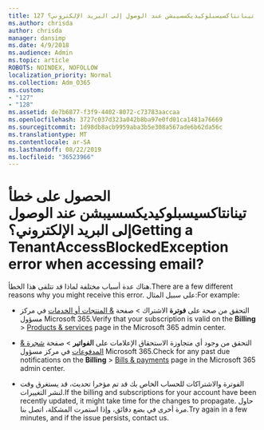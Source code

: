 ```yaml
---
title: 127 الحصول على خطأ تينانتاكسيسبلوكيديكسسيبشن عند الوصول إلى البريد الإلكتروني؟
ms.author: chrisda
author: chrisda
manager: dansimp
ms.date: 4/9/2018
ms.audience: Admin
ms.topic: article
ROBOTS: NOINDEX, NOFOLLOW
localization_priority: Normal
ms.collection: Adm_O365
ms.custom:
- "127"
- "128"
ms.assetid: de7b6877-f3f9-4402-8072-c73783aaccaa
ms.openlocfilehash: 3727c037d323a042b8ba97e0fd01ca1481a76669
ms.sourcegitcommit: 1d98db8acb9959aba3b5e308a567ade6b62da56c
ms.translationtype: MT
ms.contentlocale: ar-SA
ms.lasthandoff: 08/22/2019
ms.locfileid: "36523966"
---
```

# <a name="getting-a-tenantaccessblockedexception-error-when-accessing-email"></a><span data-ttu-id="869d9-102">الحصول على خطأ تينانتاكسيسبلوكيديكسسيبشن عند الوصول إلى البريد الإلكتروني؟</span><span class="sxs-lookup"><span data-stu-id="869d9-102">Getting a TenantAccessBlockedException error when accessing email?</span></span>

<span data-ttu-id="869d9-103">هناك عدة أسباب مختلفة لماذا قد تتلقى هذا الخطأ.</span><span class="sxs-lookup"><span data-stu-id="869d9-103">There are a few different reasons why you might receive this error.</span></span> <span data-ttu-id="869d9-104">على سبيل المثال:</span><span class="sxs-lookup"><span data-stu-id="869d9-104">For example:</span></span>

- <span data-ttu-id="869d9-105">التحقق من صحة على **فوترة** الاشتراك \> صفحة [& المنتجات أو الخدمات](https://portal.office.com/adminportal/home#/subscriptions) في مركز مسؤول Microsoft 365.</span><span class="sxs-lookup"><span data-stu-id="869d9-105">Verify that your subscription is valid on the **Billing** \> [Products & services](https://portal.office.com/adminportal/home#/subscriptions) page in the Microsoft 365 admin center.</span></span>

- <span data-ttu-id="869d9-106">التحقق من وجود أي متجاوزة الاستحقاق الإعلامات على **الفواتير** \> صفحة [شجرة & المدفوعات](https://portal.office.com/adminportal/home#/billoverview) في مركز مسؤول Microsoft 365.</span><span class="sxs-lookup"><span data-stu-id="869d9-106">Check for any past due notifications on the **Billing** \> [Bills & payments](https://portal.office.com/adminportal/home#/billoverview) page in the Microsoft 365 admin center.</span></span>

- <span data-ttu-id="869d9-107">الفوترة والاشتراكات للحساب الخاص بك قد تم مؤخرا تحديث، قد يستغرق وقت لنشر التغييرات.</span><span class="sxs-lookup"><span data-stu-id="869d9-107">If the billing and subscriptions for your account have been recently updated, it might take time for the changes to propagate.</span></span> <span data-ttu-id="869d9-108">حاول مرة أخرى في بضع دقائق، وإذا استمرت المشكلة، اتصل بنا.</span><span class="sxs-lookup"><span data-stu-id="869d9-108">Try again in a few minutes, and if the issue persists, contact us.</span></span>
